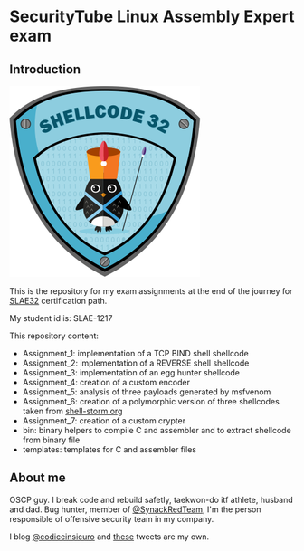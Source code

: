 # SecurityTube Linux Assembly Expert exam

## Introduction

![SLAE](./slae.png)

This is the repository for my exam assignments at the end of the journey for
[SLAE32](http://www.securitytube-training.com/online-courses/securitytube-linux-assembly-expert/index.html) certification path.

My student id is: SLAE-1217

This repository content:

* Assignment\_1: implementation of a TCP BIND shell shellcode
* Assignment\_2: implementation of a REVERSE shell shellcode
* Assignment\_3: implementation of an egg hunter shellcode
* Assignment\_4: creation of a custom encoder
* Assignment\_5: analysis of three payloads generated by msfvenom
* Assignment\_6: creation of a polymorphic version of three shellcodes taken from [shell-storm.org](http://shell-storm.org/shellcode)
* Assignment\_7: creation of a custom crypter
* bin: binary helpers to compile C and assembler and to extract shellcode from binary file
* templates: templates for C and assembler files

## About me

OSCP guy. I break code and rebuild safetly, taekwon-do itf athlete, husband and
dad. Bug hunter, member of [@SynackRedTeam](https://twitter.com/SynackRedTeam),
I'm the person responsible of offensive security team in my company. 

I blog [@codiceinsicuro](https://codiceinsicuro.it) and
[these](https://twitter.com/thesp0nge) tweets are my own.

